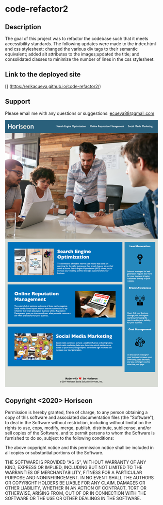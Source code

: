 # code-refactor2


## Description
The goal of this project was to refactor the codebase such that it meets accessibility standards. The following updates were made to the index.html and css stylesheet: changed the various div tags to their semantic equivalent; added alt attributes to the images;updated the title; and consolidated classes to minimize the number of lines in the css stylesheet. 
  
 ## Link to the deployed site
[] (https://erikacueva.github.io/code-refactor2/) 

## Support

Please email me with any questions or suggestions: ecueva88@gmail.com

<img src="assets/screencapture-file-Users-erikacueva-Documents-UCSD-BootCamp-week-01-Homework-code-refactor2-index-html-2020-10-03-21_35_59.png" width=600>

## Copyright <2020> Horiseon

Permission is hereby granted, free of charge, to any person obtaining a copy of this software and associated documentation files (the "Software"), to deal in the Software without restriction, including without limitation the rights to use, copy, modify, merge, publish, distribute, sublicense, and/or sell copies of the Software, and to permit persons to whom the Software is furnished to do so, subject to the following conditions:

The above copyright notice and this permission notice shall be included in all copies or substantial portions of the Software.

THE SOFTWARE IS PROVIDED "AS IS", WITHOUT WARRANTY OF ANY KIND, EXPRESS OR IMPLIED, INCLUDING BUT NOT LIMITED TO THE WARRANTIES OF MERCHANTABILITY, FITNESS FOR A PARTICULAR PURPOSE AND NONINFRINGEMENT. IN NO EVENT SHALL THE AUTHORS OR COPYRIGHT HOLDERS BE LIABLE FOR ANY CLAIM, DAMAGES OR OTHER LIABILITY, WHETHER IN AN ACTION OF CONTRACT, TORT OR OTHERWISE, ARISING FROM, OUT OF OR IN CONNECTION WITH THE SOFTWARE OR THE USE OR OTHER DEALINGS IN THE SOFTWARE.

